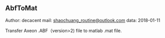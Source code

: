 ## AbfToMat
Author: decacent
mail: shaochuang_routine@outlook.com
data: 2018-01-11

Transfer Axeon .ABF（version>2) file to matlab .mat file.
